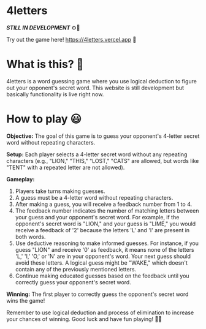 # 4letters

***STILL IN DEVELOPMENT*** ⚙️👶

Try out the game here!
https://4letters.vercel.app 🚀

# What is this? 🤔
4letters is a word guessing game where you use logical deduction to figure out your opponent's secret word. This website is still development but basically functionality is live right now.

# How to play 😃

**Objective:** The goal of this game is to guess your opponent's 4-letter secret word without repeating characters.

**Setup:**
Each player selects a 4-letter secret word without any repeating characters (e.g., "LION," "THIS," "LOST," "CATS" are allowed, but words like "TENT" with a repeated letter are not allowed).

**Gameplay:**
1. Players take turns making guesses.
2. A guess must be a 4-letter word without repeating characters.
3. After making a guess, you will receive a feedback number from 1 to 4.
4. The feedback number indicates the number of matching letters between your guess and your opponent's secret word. For example, if the opponent's secret word is "LION," and your guess is "LIME," you would receive a feedback of '2' because the letters 'L' and 'I' are present in both words.
5. Use deductive reasoning to make informed guesses. For instance, if you guess "LION" and receive '0' as feedback, it means none of the letters 'L,' 'I,' 'O,' or 'N' are in your opponent's word. Your next guess should avoid these letters. A logical guess might be "WAKE," which doesn't contain any of the previously mentioned letters.
6. Continue making educated guesses based on the feedback until you correctly guess your opponent's secret word.

**Winning:** The first player to correctly guess the opponent's secret word wins the game!

Remember to use logical deduction and process of elimination to increase your chances of winning. Good luck and have fun playing! 🙌😄
